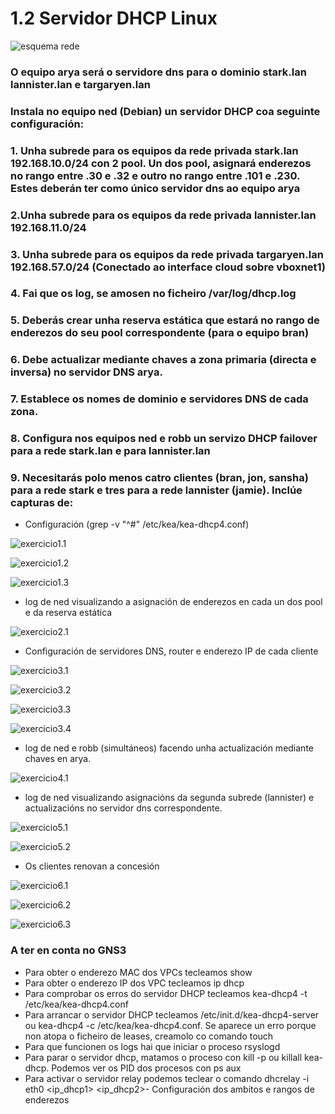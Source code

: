 # 1.2 Servidor DHCP Linux
![esquema rede](./imaxes/esquema_rede.png)

### O equipo arya será o servidore dns para o dominio stark.lan lannister.lan e targaryen.lan

### Instala no equipo ned (Debian) un servidor DHCP coa seguinte configuración:

### 1. Unha subrede para os equipos da rede privada stark.lan 192.168.10.0/24 con 2 pool. Un dos pool, asignará enderezos no rango entre .30 e .32 e outro no rango entre .101 e .230. Estes deberán ter como único servidor dns ao equipo arya

### 2.Unha subrede para os equipos da rede privada lannister.lan 192.168.11.0/24

### 3. Unha subrede para os equipos da rede privada targaryen.lan 192.168.57.0/24  (Conectado ao interface cloud sobre vboxnet1)

### 4. Fai que os log, se amosen no ficheiro /var/log/dhcp.log

### 5. Deberás crear unha reserva estática que estará no rango de enderezos do seu pool correspondente (para o equipo bran)

### 6. Debe actualizar mediante chaves a zona primaria (directa e inversa) no servidor DNS arya.

### 7. Establece os nomes de dominio e servidores DNS  de cada zona.

### 8. Configura nos equipos ned e robb un servizo DHCP failover para a rede stark.lan  e para lannister.lan

### 9. Necesitarás polo menos catro clientes (bran, jon, sansha) para a rede stark e tres para a  rede lannister (jamie). Inclúe capturas de:
- Configuración (grep -v "^#" /etc/kea/kea-dhcp4.conf)

![exercicio1.1](./imaxes/exercicio1.1.png)

![exercicio1.2](./imaxes/exercicio1.2.png)

![exercicio1.3](./imaxes/exercicio1.3.png)

- log de ned visualizando a asignación de enderezos en cada un dos pool e da reserva estática

![exercicio2.1](./imaxes/exercicio2.1.png)

- Configuración de servidores DNS, router e enderezo IP de cada cliente

![exercicio3.1](./imaxes/exercicio3.1.png)

![exercicio3.2](./imaxes/exercicio3.2.png)

![exercicio3.3](./imaxes/exercicio3.3.png)

![exercicio3.4](./imaxes/exercicio3.4.png)

- log de ned e robb (simultáneos) facendo unha actualización mediante chaves en arya.

![exercicio4.1](./imaxes/exercicio4.1.png)

- log de ned visualizando asignacións da segunda subrede (lannister) e actualizacións no servidor dns correspondente.

![exercicio5.1](./imaxes/exercicio5.1.png)

![exercicio5.2](./imaxes/exercicio5.2.png)

- Os clientes renovan a concesión

![exercicio6.1](./imaxes/exercicio6.1.png)

![exercicio6.2](./imaxes/exercicio6.2.png)

![exercicio6.3](./imaxes/exercicio6.3.png)

### A ter en conta no GNS3

- Para obter o enderezo MAC dos VPCs tecleamos show
- Para obter o enderezo IP dos VPC tecleamos ip dhcp
- Para comprobar os erros do servidor DHCP tecleamos kea-dhcp4 -t /etc/kea/kea-dhcp4.conf
- Para arrancar o servidor DHCP tecleamos /etc/init.d/kea-dhcp4-server ou kea-dhcp4 -c /etc/kea/kea-dhcp4.conf.  Se aparece un erro porque non atopa o ficheiro de leases, creamolo co comando touch
- Para que funcionen os logs hai que iniciar o proceso rsyslogd
- Para parar o servidor dhcp, matamos o proceso con kill -p <pid>  ou killall kea-dhcp. Podemos ver os PID dos procesos con ps aux
- Para activar o servidor relay podemos teclear o comando dhcrelay -i eth0 <ip_dhcp1> <ip_dhcp2>- Configuración dos ambitos e rangos de enderezos



